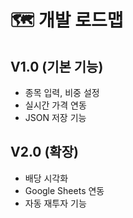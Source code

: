 # 🗺 개발 로드맵

## V1.0 (기본 기능)
- 종목 입력, 비중 설정
- 실시간 가격 연동
- JSON 저장 기능

## V2.0 (확장)
- 배당 시각화
- Google Sheets 연동
- 자동 재투자 기능
